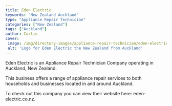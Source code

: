 ```yaml
---
title: Eden Electric
keywords: "New Zealand Auckland"
type: "Appliance Repair Technician"
categories: ["New Zealand"]
tags: ["Auckland"]
author: Curtis
cover: 
 image: /img/directory-images/appliance-repair-technician/eden-electric.webp
 alt: 'Logo for Eden Electric the New Zealand from Auckland'
---
```


Eden Electric is an Appliance Repair Technician Company operating in Auckland, New Zealand.

This business offers a range of appliance repair services to both households and businesses located in and around Auckland.



To check out this company you can view their website here: eden-electric.co.nz.

